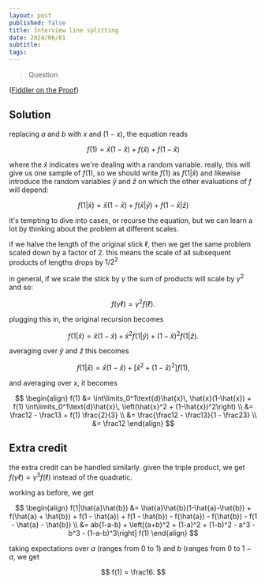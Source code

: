 ```yaml
---
layout: post
published: false
title: Interview line splitting
date: 2024/06/01
subtitle:
tags:
---
```


>Question

<!--more-->

([Fiddler on the Proof](https://thefiddler.substack.com/p/can-you-ace-the-technical-interview))

## Solution

replacing $a$ and $b$ with $x$ and $(1-x),$ the equation reads

$$ f(1) = \hat{x}(1-\hat{x}) + f(\hat{x}) + f(1-\hat{x}) $$

where the $\hat{x}$ indicates we're dealing with a random variable. really, this will give us one sample of $f(1),$ so we should write $f(1)$ as $f(1|\hat{x})$ and likewise introduce the random variables $\hat{y}$ and $\hat{z}$ on which the other evaluations of $f$ will depend: 

$$ f(1|\hat{x}) = \hat{x}(1-\hat{x}) + f(\hat{x}|\hat{y}) + f(1-\hat{x}|\hat{z}) $$

it's tempting to dive into cases, or recurse the equation, but we can learn a lot by thinking about the problem at different scales.

if we halve the length of the original stick $\ell,$ then we get the same problem scaled down by a factor of $2.$ this means the scale of all subsequent products of lengths drops by $1/2^2$

in general, if we scale the stick by $\gamma$ the sum of products will scale by $\gamma^2$ and so: 

$$ f(\gamma\ell) = \gamma^2 f(\ell). $$

plugging this in, the original recursion becomes

$$ f(1|\hat{x}) = \hat{x}(1-\hat{x}) + \hat{x}^2 f(1|\hat{y}) + (1-\hat{x})^2 f(1|\hat{z}). $$

averaging over $\hat{y}$ and $\hat{z}$ this becomes

$$ f(1|\hat{x}) = \hat{x}(1-\hat{x}) + \left[ \hat{x}^2 + (1-\hat{x})^2 \right]f(1), $$

and averaging over $x,$ it becomes

$$ \begin{align}
  f(1) &= \int\limits_0^1\text{d}\hat{x}\, \hat{x}(1-\hat{x}) + f(1) \int\limits_0^1\text{d}\hat{x}\, \left(\hat{x}^2 + (1-\hat{x})^2\right) \\
  &= \frac12 - \frac13 + f(1) \frac{2}{3} \\
&= \frac{\frac12 - \frac13}{1 - \frac23} \\
  &= \frac12
\end{align} $$

## Extra credit

the extra credit can be handled similarly. given the triple product, we get $f(\gamma \ell) = \gamma^3 f(\ell)$ instead of the quadratic.

working as before, we get

$$ \begin{align}
  f(1|\hat{a}\hat{b}) &= \hat{a}\hat{b}(1-\hat{a}-\hat{b}) + f(\hat{a} + \hat{b}) + f(1 - \hat{a}) + f(1 - \hat{b}) - f(\hat{a}) - f(\hat{b}) - f(1 - \hat{a} - \hat{b}) \\
  &= ab(1-a-b) + \left[(a+b)^2 + (1-a)^2 + (1-b)^2 - a^3 - b^3 - (1-a-b)^3\right] f(1)
\end{align} $$

taking expectations over $a$ (ranges from $0$ to $1$) and $b$ (ranges from $0$ to $1-a,$ we get 

$$ f(1) = \frac16. $$

<br>
